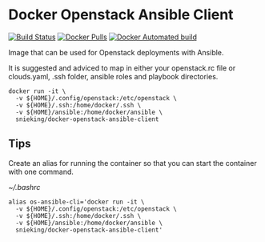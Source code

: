 # Docker Openstack Ansible Client
[![Build Status](https://travis-ci.org/snieking/docker-openstack-ansible-client.svg?branch=master)](https://travis-ci.org/snieking/docker-openstack-ansible-client)
[![Docker Pulls](https://img.shields.io/docker/pulls/mashape/kong.svg)](https://hub.docker.com/r/snieking/docker-openstack-ansible-client/builds/)
[![Docker Automated build](https://img.shields.io/docker/automated/snieking/docker-openstack-ansible-client.svg)](https://hub.docker.com/r/snieking/docker-openstack-ansible-client/builds/)

Image that can be used for Openstack deployments with Ansible.

It is suggested and adviced to map in either your openstack.rc file or clouds.yaml, .ssh folder, ansible roles and playbook directories.

```
docker run -it \
  -v ${HOME}/.config/openstack:/etc/openstack \
  -v ${HOME}/.ssh:/home/docker/.ssh \
  -v ${HOME}/ansible:/home/docker/ansible \
  snieking/docker-openstack-ansible-client
```

## Tips

Create an alias for running the container so that you can start the container with one command.

*~/.bashrc* 
```
alias os-ansible-cli='docker run -it \
  -v ${HOME}/.config/openstack:/etc/openstack \
  -v ${HOME}/.ssh:/home/docker/.ssh \
  -v ${HOME}/ansible:/home/docker/ansible \
  snieking/docker-openstack-ansible-client'
```
